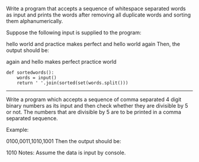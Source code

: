 Write a program that accepts a sequence of whitespace separated words as input and prints the words after removing all duplicate words and sorting them alphanumerically.

Suppose the following input is supplied to the program:

hello world and practice makes perfect and hello world again
Then, the output should be:

again and hello makes perfect practice world

```
def sortedwords():
    words = input()
    return ' '.join(sorted(set(words.split()))
```

---

Write a program which accepts a sequence of comma separated 4 digit binary numbers as its input and then check whether they are divisible by 5 or not. The numbers that are divisible by 5 are to be printed in a comma separated sequence.

Example:

0100,0011,1010,1001
Then the output should be:

1010
Notes: Assume the data is input by console.


